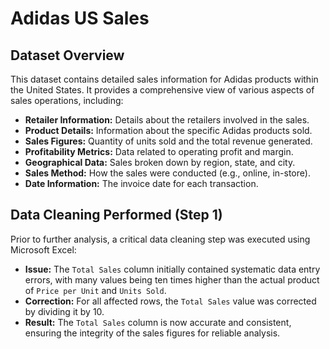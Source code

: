 # Adidas US Sales

## Dataset Overview
This dataset contains detailed sales information for Adidas products within the United States. It provides a comprehensive view of various aspects of sales operations, including:
* **Retailer Information:** Details about the retailers involved in the sales.
* **Product Details:** Information about the specific Adidas products sold.
* **Sales Figures:** Quantity of units sold and the total revenue generated.
* **Profitability Metrics:** Data related to operating profit and margin.
* **Geographical Data:** Sales broken down by region, state, and city.
* **Sales Method:** How the sales were conducted (e.g., online, in-store).
* **Date Information:** The invoice date for each transaction.

## Data Cleaning Performed (Step 1)
Prior to further analysis, a critical data cleaning step was executed using Microsoft Excel:
* **Issue:** The `Total Sales` column initially contained systematic data entry errors, with many values being ten times higher than the actual product of `Price per Unit` and `Units Sold`.
* **Correction:** For all affected rows, the `Total Sales` value was corrected by dividing it by 10.
* **Result:** The `Total Sales` column is now accurate and consistent, ensuring the integrity of the sales figures for reliable analysis.
